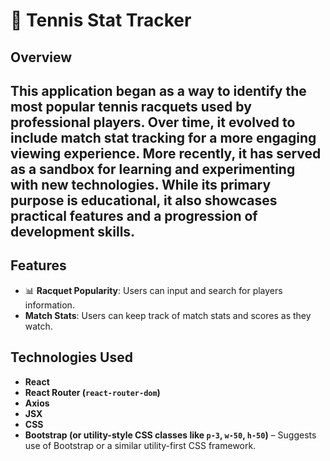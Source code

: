 # 🎾 Tennis Stat Tracker

## Overview
This application began as a way to identify the most popular tennis racquets used by professional players. Over time, it evolved to include match stat tracking for a more engaging viewing experience. More recently, it has served as a sandbox for learning and experimenting with new technologies. While its primary purpose is educational, it also showcases practical features and a progression of development skills.
---

## Features

- 📊 **Racquet Popularity**: Users can input and search for players information.
- **Match Stats**: Users can keep track of match stats and scores as they watch.

## Technologies Used

- **React**
- **React Router (`react-router-dom`)**
- **Axios**
- **JSX**
- **CSS** 
- **Bootstrap (or utility-style CSS classes like `p-3`, `w-50`, `h-50`)** – Suggests use of Bootstrap or a similar utility-first CSS framework.


